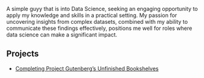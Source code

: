 A simple guyy that is into Data Science, seeking an engaging opportunity to apply my knowledge and skills in a practical setting.
My passion for uncovering insights from complex datasets, combined with my ability to communicate these findings effectively,
positions me well for roles where data science can make a significant impact.

## Projects

- [Completing Project Gutenberg’s Unfinished Bookshelves](/2024/06/16/project-gutenberg)
